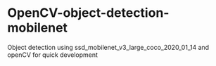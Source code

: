 # OpenCV-object-detection-mobilenet
Object detection using ssd_mobilenet_v3_large_coco_2020_01_14 and openCV for quick development
